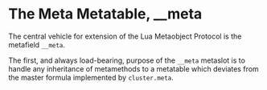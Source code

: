 # The Meta Metatable, \_\_meta


  The central vehicle for extension of the Lua Metaobject Protocol is the
metafield `__meta`\.

The first, and always load\-bearing, purpose of the `__meta` metaslot is to
handle any inheritance of metamethods to a metatable which deviates from the
master formula implemented by `cluster.meta`\.
